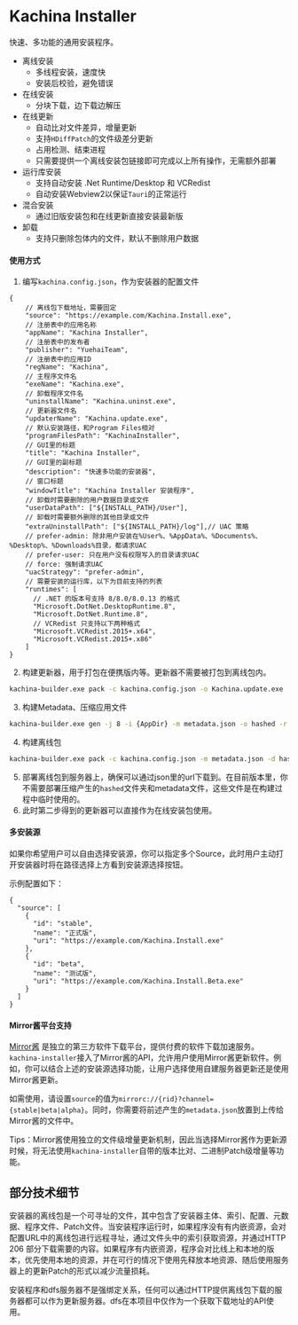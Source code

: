 # Kachina Installer

快速、多功能的通用安装程序。

 - 离线安装
   - 多线程安装，速度快
   - 安装后校验，避免错误
 - 在线安装
   - 分块下载，边下载边解压
 - 在线更新
   - 自动比对文件差异，增量更新
   - 支持`HDiffPatch`的文件级差分更新
   - 占用检测、结束进程
   - 只需要提供一个离线安装包链接即可完成以上所有操作，无需额外部署
 - 运行库安装
   - 支持自动安装 .Net Runtime/Desktop 和 VCRedist
   - 自动安装Webview2以保证`Tauri`的正常运行
 - 混合安装
   - 通过旧版安装包和在线更新直接安装最新版
 - 卸载
   - 支持只删除包体内的文件，默认不删除用户数据


#### 使用方式
1. 编写`kachina.config.json`，作为安装器的配置文件
```jsonc
{
    // 离线包下载地址，需要固定
    "source": "https://example.com/Kachina.Install.exe",
    // 注册表中的应用名称
    "appName": "Kachina Installer",
    // 注册表中的发布者
    "publisher": "YuehaiTeam",
    // 注册表中的应用ID
    "regName": "Kachina",
    // 主程序文件名
    "exeName": "Kachina.exe",
    // 卸载程序文件名
    "uninstallName": "Kachina.uninst.exe",
    // 更新器文件名
    "updaterName": "Kachina.update.exe",
    // 默认安装路径，和Program Files相对
    "programFilesPath": "KachinaInstaller",
    // GUI里的标题
    "title": "Kachina Installer",
    // GUI里的副标题
    "description": "快速多功能的安装器",
    // 窗口标题
    "windowTitle": "Kachina Installer 安装程序",
    // 卸载时需要删除的用户数据目录或文件
    "userDataPath": ["${INSTALL_PATH}/User"],
    // 卸载时需要额外删除的其他目录或文件
    "extraUninstallPath": ["${INSTALL_PATH}/log"],// UAC 策略
    // prefer-admin: 除非用户安装在%User%、%AppData%、%Documents%、%Desktop%、%Downloads%目录，都请求UAC
    // prefer-user: 只在用户没有权限写入的目录请求UAC
    // force: 强制请求UAC
    "uacStrategy": "prefer-admin",
    // 需要安装的运行库，以下为目前支持的列表
    "runtimes": [
      // .NET 的版本号支持 8/8.0/8.0.13 的格式
      "Microsoft.DotNet.DesktopRuntime.8",
      "Microsoft.DotNet.Runtime.8",
      // VCRedist 只支持以下两种格式
      "Microsoft.VCRedist.2015+.x64",
      "Microsoft.VCRedist.2015+.x86"
    ]
}
```
2. 构建更新器，用于打包在便携版内等。更新器不需要被打包到离线包内。
```bat
kachina-builder.exe pack -c kachina.config.json -o Kachina.update.exe
```
3. 构建Metadata、压缩应用文件
```bat
kachina-builder.exe gen -j 8 -i {AppDir} -m metadata.json -o hashed -r {AppId} -t {Version} -u Kachina.update.exe
```
4. 构建离线包
```bat
kachina-builder.exe pack -c kachina.config.json -m metadata.json -d hashed -o Kachina.Install.exe
```
5. 部署离线包到服务器上，确保可以通过json里的url下载到。在目前版本里，你不需要部署压缩产生的`hashed`文件夹和metadata文件，这些文件是在构建过程中临时使用的。
6. 此时第二步得到的更新器可以直接作为在线安装包使用。

#### 多安装源
如果你希望用户可以自由选择安装源，你可以指定多个Source，此时用户主动打开安装器时将在路径选择上方看到安装源选择按钮。

示例配置如下：
```
{
  "source": [
    {
      "id": "stable",
      "name": "正式版",
      "uri": "https://example.com/Kachina.Install.exe"
    },
    {
      "id": "beta",
      "name": "测试版",
      "uri": "https://example.com/Kachina.Install.Beta.exe"
    }
  ]
}
```

#### Mirror酱平台支持
[Mirror酱](https://mirrorchyan.com) 是独立的第三方软件下载平台，提供付费的软件下载加速服务。`kachina-installer`接入了Mirror酱的API，允许用户使用Mirror酱更新软件。例如，你可以结合上述的安装源选择功能，让用户选择使用自建服务器更新还是使用Mirror酱更新。


如需使用，请设置`source`的值为`mirrorc://{rid}?channel={stable|beta|alpha}`。同时，你需要将前述产生的`metadata.json`放置到上传给Mirror酱的文件中。

Tips：Mirror酱使用独立的文件级增量更新机制，因此当选择Mirror酱作为更新源时候，将无法使用`kachina-installer`自带的版本比对、二进制Patch级增量等功能。


## 部分技术细节
安装器的离线包是一个可寻址的文件，其中包含了安装器主体、索引、配置、元数据、程序文件、Patch文件。当安装程序运行时，如果程序没有有内嵌资源，会对配置URL中的离线包进行远程寻址，通过文件头中的索引获取资源，并通过HTTP 206 部分下载需要的内容。如果程序有内嵌资源，程序会对比线上和本地的版本，优先使用本地的资源，并在可行的情况下使用先释放本地资源、随后使用服务器上的更新Patch的形式以减少流量损耗。

安装程序和dfs服务器不是强绑定关系，任何可以通过HTTP提供离线包下载的服务器都可以作为更新服务器。dfs在本项目中仅作为一个获取下载地址的API使用。
